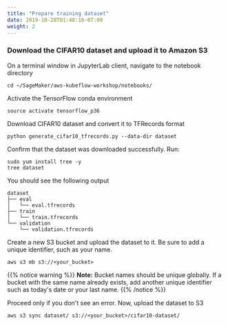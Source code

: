 ```yaml
---
title: "Prepare training dataset"
date: 2019-10-28T01:48:16-07:00
weight: 2
---
```

### Download the CIFAR10 dataset and upload it to Amazon S3

On a terminal window in JupyterLab client, navigate to the notebook directory

```
cd ~/SageMaker/aws-kubeflow-workshop/notebooks/
```
Activate the TensorFlow conda environment
```
source activate tensorflow_p36
```

Download CIFAR10 dataset and convert it to TFRecords format
```
python generate_cifar10_tfrecords.py --data-dir dataset
```
Confirm that the dataset was downloaded successfully. Run:
```
sudo yum install tree -y
tree dataset
```
You should see the following output
```
dataset
├── eval
│   └── eval.tfrecords
├── train
│   └── train.tfrecords
└── validation
    └── validation.tfrecords
```

Create a new S3 bucket and upload the dataset to it. Be sure to add a unique identifier, such as your name.
```
aws s3 mb s3://<your_bucket>
```
{{% notice warning %}}
**Note:** Bucket names should be unique globally. If a bucket with the same name already exists, add another unique identifier such as today's date or your last name.
{{% /notice %}}

Proceed only if you don't see an error. Now, upload the dataset to S3
```
aws s3 sync dataset/ s3://<your_bucket>/cifar10-dataset/
```
